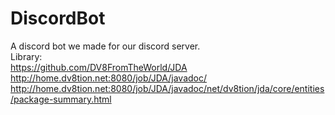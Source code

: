 # DiscordBot
A discord bot we made for our discord server. </br>
Library: </br>
https://github.com/DV8FromTheWorld/JDA </br>
http://home.dv8tion.net:8080/job/JDA/javadoc/
http://home.dv8tion.net:8080/job/JDA/javadoc/net/dv8tion/jda/core/entities/package-summary.html
